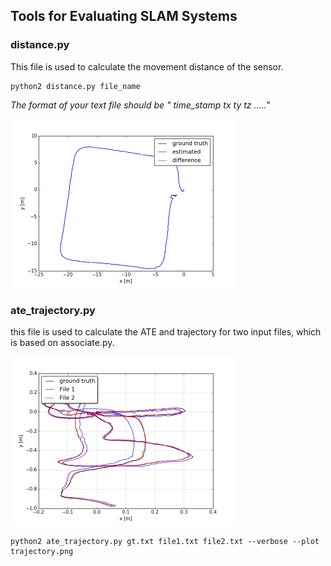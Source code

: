 ## Tools for Evaluating SLAM Systems

### distance.py

This file is used to calculate the movement distance of the sensor.

```
python2 distance.py file_name
```

*The format of your text file should be " time_stamp tx ty tz ....."*

<img src="images/distance.png" alt="distance" style="zoom:50%;" />

### ate_trajectory.py

this file is used to calculate the ATE and trajectory for two input files, which is based on associate.py. 

<img src="images/ate_trajectory.png" alt="ate_trajectory" style="zoom: 50%;" />

```
python2 ate_trajectory.py gt.txt file1.txt file2.txt --verbose --plot trajectory.png
```



 



